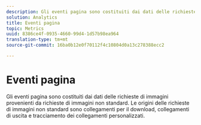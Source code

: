 ```yaml
---
description: Gli eventi pagina sono costituiti dai dati delle richieste di immagini provenienti da richieste di immagini non standard. Le origini delle richieste di immagini non standard sono collegamenti per il download, collegamenti di uscita e tracciamento dei collegamenti personalizzati.
solution: Analytics
title: Eventi pagina
topic: Metrics
uuid: 8386ce4f-0935-4660-99d4-1d57b98ea964
translation-type: tm+mt
source-git-commit: 16ba0b12e0f70112f4c10804d0a13c278388ecc2

---
```



# Eventi pagina

Gli eventi pagina sono costituiti dai dati delle richieste di immagini provenienti da richieste di immagini non standard. Le origini delle richieste di immagini non standard sono collegamenti per il download, collegamenti di uscita e tracciamento dei collegamenti personalizzati.

